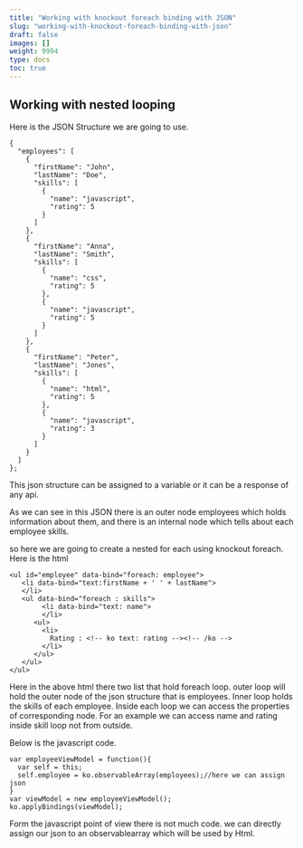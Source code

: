 ```yaml
---
title: "Working with knockout foreach binding with JSON"
slug: "working-with-knockout-foreach-binding-with-json"
draft: false
images: []
weight: 9994
type: docs
toc: true
---
```


## Working with nested looping
Here is the JSON Structure we are going to use.

    {
      "employees": [
        {
          "firstName": "John",
          "lastName": "Doe",
          "skills": [
            {
              "name": "javascript",
              "rating": 5
            }
          ]
        },
        {
          "firstName": "Anna",
          "lastName": "Smith",
          "skills": [
            {
              "name": "css",
              "rating": 5
            },
            {
              "name": "javascript",
              "rating": 5
            }
          ]
        },
        {
          "firstName": "Peter",
          "lastName": "Jones",
          "skills": [
            {
              "name": "html",
              "rating": 5
            },
            {
              "name": "javascript",
              "rating": 3
            }
          ]
        }
      ]
    };

This json structure can be assigned to a variable or it can be a response of any api.

As we can see in this JSON there is an outer node employees which holds information about them, and there is an internal node which tells about each employee skills.

so here we are going to create a nested for each using knockout foreach. Here is the html

    <ul id="employee" data-bind="foreach: employee">
       <li data-bind="text:firstName + ' ' + lastName">
       </li>
       <ul data-bind="foreach : skills">
            <li data-bind="text: name">
            </li>
          <ul>
            <li>
              Rating : <!-- ko text: rating --><!-- /ko -->
            </li>
          </ul>
       </ul>
    </ul>

 Here in the above html there two list that hold foreach loop. outer loop will hold the outer node of the json structure that is employees. Inner loop holds the skills of each employee. Inside each loop we can access the properties of corresponding node. For an example we can access name and rating inside skill loop not from outside.

Below is the javascript code.


    var employeeViewModel = function(){
      var self = this;
      self.employee = ko.observableArray(employees);//here we can assign json
    }
    var viewModel = new employeeViewModel();
    ko.applyBindings(viewModel);

Form the javascript point of view there is not much code. we can directly assign our json to an observablearray which will be used by Html.



